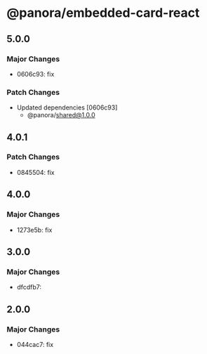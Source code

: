 # @panora/embedded-card-react

## 5.0.0

### Major Changes

- 0606c93: fix

### Patch Changes

- Updated dependencies [0606c93]
  - @panora/shared@1.0.0

## 4.0.1

### Patch Changes

- 0845504: fix

## 4.0.0

### Major Changes

- 1273e5b: fix

## 3.0.0

### Major Changes

- dfcdfb7:

## 2.0.0

### Major Changes

- 044cac7: fix
